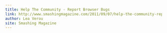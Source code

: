 ```yaml
---
title: Help The Community - Report Browser Bugs
link: http://www.smashingmagazine.com/2011/09/07/help-the-community-report-browser-bugs/
author: Lea Verou
site: Smashing Magazine
---
```

